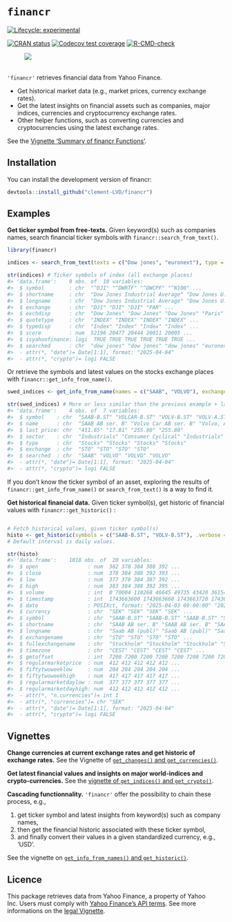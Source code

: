 
<!-- README.md is generated from README.Rmd. Please edit that file -->

# `financr`

<!-- badges: start -->

[![Lifecycle:
experimental](https://img.shields.io/badge/lifecycle-experimental-orange.svg)](https://lifecycle.r-lib.org/articles/stages.html#experimental)

[![CRAN
status](https://www.r-pkg.org/badges/version/financr)](https://CRAN.R-project.org/package=financr)
[![Codecov test
coverage](https://codecov.io/gh/Clement-LVD/financr/graph/badge.svg)](https://app.codecov.io/gh/Clement-LVD/financr)
[![R-CMD-check](https://github.com/Clement-LVD/financr/actions/workflows/R-CMD-check.yaml/badge.svg)](https://github.com/Clement-LVD/financr/actions/workflows/R-CMD-check.yaml)
<!-- badges: end -->

<figure>
<img
src="https://img.shields.io/badge/Package-bold?style=flat&amp;logoColor=black&amp;logoSize=2&amp;label=R&amp;labelColor=black&amp;color=green"
alt=" " />
<figcaption aria-hidden="true"> </figcaption>
</figure>

`'financr'` retrieves financial data from Yahoo Finance.

- Get historical market data (e.g., market prices, currency exchange
  rates).
- Get the latest insights on financial assets such as companies, major
  indices, currencies and cryptocurrency exchange rates.
- Other helper functions, such as converting currencies and
  cryptocurrencies using the latest exchange rates.

See the [Vignette ‘Summary of financr
Functions’](https://clement-lvd.github.io/financr/articles/Functions_summary.html).

## Installation

You can install the development version of financr:

``` r
devtools::install_github("clement-LVD/financr")
```

## Examples

**Get ticker symbol from free-texts.** Given keyword(s) such as
companies names, search financial ticker symbols with
`financr::search_from_text()`.

``` r
library(financr)

indices <- search_from_text(texts = c("Dow jones", "euronext"), type = "index" )

str(indices) # Ticker symbols of index (all exchange places)
#> 'data.frame':    9 obs. of  10 variables:
#>  $ symbol        : chr  "^DJI" "^DWRTF" "^DWCPF" "^N100" ...
#>  $ shortname     : chr  "Dow Jones Industrial Average" "Dow Jones U.S. Select REIT Inde" "Dow Jones U.S. Completion Total" "Euronext 100 Index" ...
#>  $ longname      : chr  "Dow Jones Industrial Average" "Dow Jones U.S. Select REIT Inde" "Dow Jones U.S. Completion Total" "Euronext 100 Index" ...
#>  $ exchange      : chr  "DJI" "DJI" "DJI" "PAR" ...
#>  $ exchdisp      : chr  "Dow Jones" "Dow Jones" "Dow Jones" "Paris" ...
#>  $ quotetype     : chr  "INDEX" "INDEX" "INDEX" "INDEX" ...
#>  $ typedisp      : chr  "Index" "Index" "Index" "Index" ...
#>  $ score         : num  52196 20477 20444 20011 20005 ...
#>  $ isyahoofinance: logi  TRUE TRUE TRUE TRUE TRUE TRUE ...
#>  $ searched      : chr  "dow jones" "dow jones" "dow jones" "euronext" ...
#>  - attr(*, "date")= Date[1:1], format: "2025-04-04"
#>  - attr(*, "crypto")= logi FALSE
```

Or retrieve the symbols and latest values on the stocks exchange places
with `financr::get_info_from_name()`.

``` r
swed_indices <- get_info_from_name(names = c("SAAB", "VOLVO"), exchange = "STO")

str(swed_indices) # More or less similar than the previous example + latest values of the day
#> 'data.frame':    4 obs. of  7 variables:
#>  $ symbol    : chr  "SAAB-B.ST" "VOLCAR-B.ST" "VOLV-B.ST" "VOLV-A.ST"
#>  $ name      : chr  "SAAB AB ser. B" "Volvo Car AB ser. B" "Volvo, AB ser. B" "Volvo, AB ser. A"
#>  $ last price: chr  "411.65" "17.81" "255.80" "255.80"
#>  $ sector    : chr  "Industrials" "Consumer Cyclical" "Industrials" "Industrials"
#>  $ type      : chr  "Stocks" "Stocks" "Stocks" "Stocks"
#>  $ exchange  : chr  "STO" "STO" "STO" "STO"
#>  $ searched  : chr  "SAAB" "VOLVO" "VOLVO" "VOLVO"
#>  - attr(*, "date")= Date[1:1], format: "2025-04-04"
#>  - attr(*, "crypto")= logi FALSE
```

If you don’t know the ticker symbol of an asset, exploring the results
of `financr::get_info_from_name()` or `search_from_text()` is a way to
find it.

**Get historical financial data.** Given ticker symbol(s), get historic
of financial values with `financr::get_historic()` :

``` r

# Fetch historical values, given ticker symbol(s)
histo <- get_historic(symbols = c("SAAB-B.ST", "VOLV-B.ST"), .verbose = FALSE)
# Default interval is daily values.

str(histo)
#> 'data.frame':    1018 obs. of  20 variables:
#>  $ open                : num  382 378 384 388 392 ...
#>  $ close               : num  378 384 388 392 393 ...
#>  $ low                 : num  377 378 384 387 392 ...
#>  $ high                : num  383 384 388 392 395 ...
#>  $ volume              : int  0 70004 110268 46645 49735 43420 36154 22047 28342 24174 ...
#>  $ timestamp           : int  1743663600 1743663660 1743663720 1743663780 1743663840 1743663900 1743663960 1743664020 1743664080 1743664140 ...
#>  $ date                : POSIXct, format: "2025-04-03 09:00:00" "2025-04-03 09:01:00" ...
#>  $ currency            : chr  "SEK" "SEK" "SEK" "SEK" ...
#>  $ symbol              : chr  "SAAB-B.ST" "SAAB-B.ST" "SAAB-B.ST" "SAAB-B.ST" ...
#>  $ shortname           : chr  "SAAB AB ser. B" "SAAB AB ser. B" "SAAB AB ser. B" "SAAB AB ser. B" ...
#>  $ longname            : chr  "Saab AB (publ)" "Saab AB (publ)" "Saab AB (publ)" "Saab AB (publ)" ...
#>  $ exchangename        : chr  "STO" "STO" "STO" "STO" ...
#>  $ fullexchangename    : chr  "Stockholm" "Stockholm" "Stockholm" "Stockholm" ...
#>  $ timezone            : chr  "CEST" "CEST" "CEST" "CEST" ...
#>  $ gmtoffset           : int  7200 7200 7200 7200 7200 7200 7200 7200 7200 7200 ...
#>  $ regularmarketprice  : num  412 412 412 412 412 ...
#>  $ fiftytwoweeklow     : num  204 204 204 204 204 ...
#>  $ fiftytwoweekhigh    : num  417 417 417 417 417 ...
#>  $ regularmarketdaylow : num  377 377 377 377 377 ...
#>  $ regularmarketdayhigh: num  412 412 412 412 412 ...
#>  - attr(*, "n.currencies")= int 1
#>  - attr(*, "currencies")= chr "SEK"
#>  - attr(*, "date")= Date[1:1], format: "2025-04-04"
#>  - attr(*, "crypto")= logi FALSE
```

## Vignettes

**Change currencies at current exchange rates and get historic of
exchange rates.** See the Vignette of [`get_changes()` and
`get_currencies()`](https://clement-lvd.github.io/financr/articles/Get_changes.html).

**Get latest financial values and insights on major world-indices and
crypto-currencies.** See the [vignette of `get_indices()` and
`get_crypto()`](https://clement-lvd.github.io/financr/articles/get_indices_and_get_crypto.html).

**Cascading functionnality.** `'financr'` offer the possibility to chain
these process, e.g.,

1.  get ticker symbol and latest insights from keyword(s) such as
    company names,
2.  then get the financial historic associated with these ticker symbol,
3.  and finally convert their values in a given standardized currency,
    e.g., ‘USD’.

See the vignette on [`get_info_from_names()` and
`get_historic()`](https://clement-lvd.github.io/financr/articles/get_info_and_historic.html).

## Licence

This package retrieves data from Yahoo Finance, a property of Yahoo
Inc. Users must comply with [Yahoo Finance’s API
terms](https://legal.yahoo.com/us/en/yahoo/terms/product-atos/apiforydn/index.html).
See more informations on the [legal
Vignette](https://clement-lvd.github.io/financr/articles/About_the_Yahoo_Finance_License.html).
